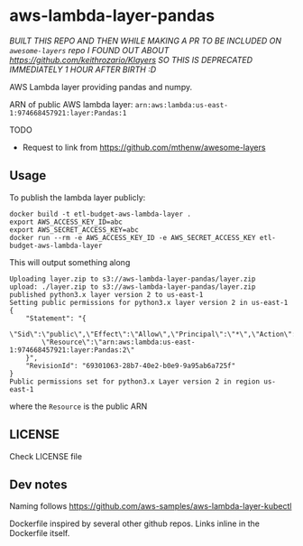 # aws-lambda-layer-pandas

*BUILT THIS REPO AND THEN WHILE MAKING A PR TO BE INCLUDED ON `awesome-layers` repo
I FOUND OUT ABOUT https://github.com/keithrozario/Klayers
SO THIS IS DEPRECATED IMMEDIATELY 1 HOUR AFTER BIRTH :D*


AWS Lambda layer providing pandas and numpy.

ARN of public AWS lambda layer: `arn:aws:lambda:us-east-1:974668457921:layer:Pandas:1`

TODO

- Request to link from https://github.com/mthenw/awesome-layers


## Usage

To publish the lambda layer publicly:

```
docker build -t etl-budget-aws-lambda-layer .
export AWS_ACCESS_KEY_ID=abc
export AWS_SECRET_ACCESS_KEY=abc
docker run --rm -e AWS_ACCESS_KEY_ID -e AWS_SECRET_ACCESS_KEY etl-budget-aws-lambda-layer
```

This will output something along

```
Uploading layer.zip to s3://aws-lambda-layer-pandas/layer.zip
upload: ./layer.zip to s3://aws-lambda-layer-pandas/layer.zip    
published python3.x layer version 2 to us-east-1
Setting public permissions for python3.x layer version 2 in us-east-1
{
    "Statement": "{
        \"Sid\":\"public\",\"Effect\":\"Allow\",\"Principal\":\"*\",\"Action\":\"lambda:GetLayerVersion\",
        \"Resource\":\"arn:aws:lambda:us-east-1:974668457921:layer:Pandas:2\"
    }",
    "RevisionId": "69301063-28b7-40e2-b0e9-9a95ab6a725f"
}
Public permissions set for python3.x Layer version 2 in region us-east-1
```

where the `Resource` is the public ARN


## LICENSE

Check LICENSE file


## Dev notes

Naming follows https://github.com/aws-samples/aws-lambda-layer-kubectl

Dockerfile inspired by several other github repos.
Links inline in the Dockerfile itself.
